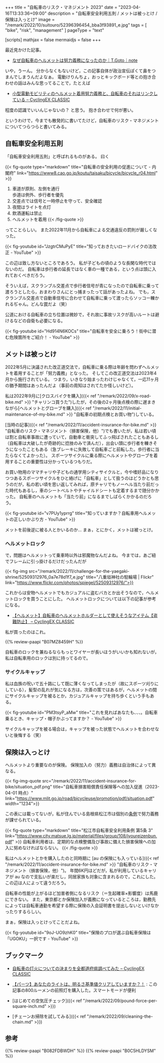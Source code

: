 +++
title = "自転車のリスク・マネジメント 2023"
date =  "2023-04-16T13:33:36+09:00"
description = "自転車安全利用五則 / メットは被っとけ / 保険は入っとけ"
image = "/remark/2022/10/suitouro/52396396454_bba3f93891_e.jpg"
tags = [ "bike", "risk", "management" ]
pageType = "text"

[scripts]
  mathjax = false
  mermaidjs = false
+++

最近見かけた記事。

- [なぜ自転車のヘルメットは努力義務になったのか｜T.Goto｜note](https://note.com/myuchef/n/nb4711c64e29b)

いや，うーん。
分からなくもないけど，この記事自体が政治宣伝ぽくて鼻をつまんでしまうんだよなぁ。
電動けりんちょ，おっとキックボード等との抱き合わせの話はみんな思ってることで，たとえば

- [小型電動モビリティのヘルメット着用努力義務と、自転車のそれはリンクしている – CyclingEX CLASSIC](https://www.cycling-ex.com/2023/04/bicycle_escooter_helmet.html)

程度の認識でいいんじゃないの？ と思う。
抱き合わせで何が悪い。

というわけで，今までも散発的に書いてたけど，自転車のリスク・マネジメントについてつらつらと書いてみる。

## 自転車安全利用五則

「自転車安全利用五則」と呼ばれるものがある。
曰く

{{< fig-quote type="markdown" title="自転車の安全利用の促進について - 内閣府" link="https://www8.cao.go.jp/koutu/taisaku/bicycle/bicycle_r04.html" >}}
1. 車道が原則、左側を通行<br>歩道は例外、歩行者を優先
2. 交差点では信号と一時停止を守って、安全確認
3. 夜間はライトを点灯
4. 飲酒運転は禁止
5. ヘルメットを着用
{{< /fig-quote >}}

ってことらしい。
また2022年11月から自転車による交通違反の罰則が厳しくなった。

{{< fig-youtube id="JzgtrCMuPyE" title="知っておきたいロードバイクの法改正 - YouTube" >}}

この辺は致し方ないところであろう。
私が子どもの頃のような長閑な時代ではないのだ。
自転車は歩行者の延長ではなく車の一種である，という点は頭に入れておくべきだろう。

そういえば，スクランブル交差点で歩行者信号が青になったので自転車に乗って渡ろうとしたら，おまわりさんにとっ捕まったって話があったよね。
でも，スクランブル交差点で自動車信号に合わせて自転車に乗って渡ったらソッコー轢かれるぢゃん。どんな罠だよ（笑）

公道における自転車の立ち位置は微妙で，それ故に事故リスクが高いルートは避けるなどの自衛も必要になる。

{{< fig-youtube id="Hd914N6KOCs" title="自転車を安全に乗ろう！街中に潜む危険箇所をご紹介！ - YouTube" >}}

## メットは被っとけ

2022年5月に決議された改正道交法で，自転車に乗る際は年齢を問わずヘルメットを着用することが「努力義務」となった。
そしてこの改正道交法は2023年4月から施行されている。
つまり，いきなり始まったわけじゃなくて，一応11ヶ月の猶予期間はあったんだよ（事前の周知はされてたか怪しいけど）。

私は2022年9月に[クロスバイクを購入]({{< ref "/remark/2022/09/x-road-bike.md" >}} "チャリンコ買うた")したが，その後の2ヶ月後点検の際に遅まきながら[ヘルメットとグローブを購入]({{< ref "/remark/2022/11/initial-maintenance-of-my-bike.md" >}} "自転車の初期点検とお買い物")している。

[当時の記事]({{< ref "/remark/2022/11/accident-insurance-for-bike.md" >}} "自転車のリスク・マネジメント（損害保険，他）")でも書いたが，私は若い頃は割と自転車事故に遭っていて，自動車と衝突してふっ飛ばされたこともあるし（自転車は大破したが奇跡的に捻挫のみで済んだ），出会い頭に歩行者を轢きそうになったこともある（急ブレーキに失敗して自転車ごと前転した。歩行者に当たらなくてよかった）。
スポーツサイクルに乗る際にヘルメットやグローブを着用することの重要性は分かっているつもりだ。

お買い物用のママチャリや子どもの通学用シティサイクルと，今や嗜好品になりつつあるスポーツサイクルをひと絡げに「自転車」として扱うのはどうかとも思うのだが，私の若い頃を思い返してみれば，原チャリでもノーヘル当たり前だった時代もあるし，車のシートベルトやチャイルドシートも定着するまで随分かかった。
自転車のヘルメットも「当たり前」になるまでしばらくかかるのだろう。

{{< fig-youtube id="v7PUy1yprrg" title="知っていますか？自転車用ヘルメットの正しいかぶり方 - YouTube" >}}

メットを前後逆に被る人とかいるのか... まぁ，とにかく，メットは被っとけ。

### ヘルメットロック

で，問題はヘルメットって乗車時以外は邪魔物なんだよね。
今までは，あご紐でフレームに引っ掛けるだけだったんだが

{{< fig-img src="/remark/2022/11/challenge-for-the-yaegaki-shrine/52509312976_0a7e78d1f7_e.jpg" title="八重垣神社の駐輪場 | Flickr" link="https://www.flickr.com/photos/spiegel/52509312976/">}}

これからは安物ヘルメットでもカジュアルに盗むバカとか出そうなので，ヘルメットロックを買うことにした。
ヘルメットロックについては以下の記事が参考になる。

- [【ヘルメット】自転車のヘルメットホルダーとして使えそうなアイテム【盗難防止】 – CyclingEX CLASSIC](https://www.cycling-ex.com/2022/12/helmet-holder-2023.html)

私が買ったのはこれ。

{{% review-paapi "B07MZ8459H" %}} <!-- ヘルメットロック -->

自転車のロックを兼ねるならもっとワイヤーが長いほうがいいかも知れないが，私は自転車用のロックは別に持ってるので。

### サイクルキャップ

私は血族の呪いで五十路にして既に薄くなってしまったが（故にスポーツ刈りにしている），髪型の乱れが気になる方は，次善の策ではあるが，ヘルメットの間にサイクルキャップを被るとか，カジュアルキャップを持ち歩くという手もある。

{{< fig-youtube id="PM3tsyP_aMw" title="これを見ればあなたも、、、。自転車乗るとき、キャップ・帽子かぶってますか？ - YouTube" >}}

サイクルキャップを被る場合は，キャップを被った状態でヘルメットを合わせないと後悔する（笑）

## 保険は入っとけ

ヘルメットより重要なのが保険。
保険加入の（努力）義務は自治体によって異なる。

{{< fig-img-quote src="/remark/2022/11/accident-insurance-for-bike/situation_pdf.png" title="自転車損害賠償責任保険等への加入促進（2023-04-01 時点）" link="https://www.mlit.go.jp/road/bicycleuse/promotion/pdf/situation.pdf" width="1234">}}

この表には載ってないが，私が住んでいる島根県松江市は個別の[条例](https://www.city.matsue.lg.jp/soshikikarasagasu/gikaijimukyoku_gijichosaka/matsueshigikai/3/1380.html "議会政策条例(自転車安全利用条例)／松江市ホームページ")で努力義務が課せられている。

{{< fig-quote type="markdown" title="松江市自転車安全利用条例 第5条 3" link="https://www.city.matsue.lg.jp/material/files/group/108/jyoureizenbun.pdf" >}}
自転車利用者は、定期的な点検整備及び事故に備えた損害保険への加入に努めなければならない。
{{< /fig-quote  >}}

私はヘルメットとかを購入したのと同時期に [au の保険にも入っている]({{< ref "/remark/2022/11/accident-insurance-for-bike.md" >}} "自転車のリスク・マネジメント（損害保険，他）")。
年間6K円ほどだが，私が利用しているキャリアが au なので支払いが楽だし，同居家族も対象に含まれるので，これにした。
この辺は人によって違うだろう。

自転車の性能が上がるほど加害者側になるリスク（＝生起確率×影響度）は馬鹿にできない。
また，東京都とか保険加入が義務になっているところは，勤務先によっては自転車通勤を希望する際に保険の入会証明書を提出しないといけなかったりするらしい。

まぁ，保険は入っとけってことだよね。

{{< fig-youtube id="9oJ-UO9zhK0" title="保険のプロが選ぶ自転車保険は「UGOKU」一択です - YouTube" >}}

## ブックマーク

- [自転車の灯火についての決まりを全都道府県調べてみた – CyclingEX CLASSIC](https://www.cycling-ex.com/2015/12/jitensha_light_kimari_47.html)
- [【パーツ】あなたのライトは、明るさ基準値クリアしていますか？！](https://giant-store.jp/matsue/parts/13174/) : この記事の800ルーメンの前照灯を購入した。スマートモードが便利

- [はじめての空気圧チェック]({{< ref "/remark/2022/09/pound-force-per-square-inch.md" >}})
- [チェーンお掃除を試してみる]({{< ref "/remark/2022/09/cleaning-the-chain.md" >}})

## 参考

{{% review-paapi "B082FDBWDH" %}} <!-- ランニングポーチ -->
{{% review-paapi "B0C5HLDYSM" %}} <!-- モバイルバッテリ（小） -->
